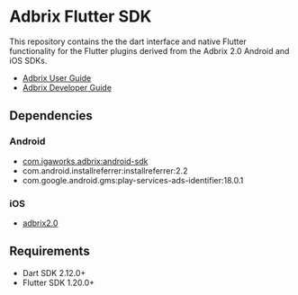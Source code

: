 # Adbrix Flutter SDK

This repository contains the the dart interface and native Flutter functionality for the Flutter plugins derived from the Adbrix 2.0 Android and iOS SDKs.

- [Adbrix User Guide](https://adbrix.gitbook.io/user-guide)
- [Adbrix Developer Guide](https://adbrix.gitbook.io/developer-guide/platform/flutter)

## Dependencies

### Android
- [com.igaworks.adbrix:android-sdk](./CHANGELOG.md)
- com.android.installreferrer:installreferrer:2.2
- com.google.android.gms:play-services-ads-identifier:18.0.1

### iOS
- [adbrix2.0](./CHANGELOG.md) 
 
## Requirements
- Dart SDK 2.12.0+
- Flutter SDK 1.20.0+